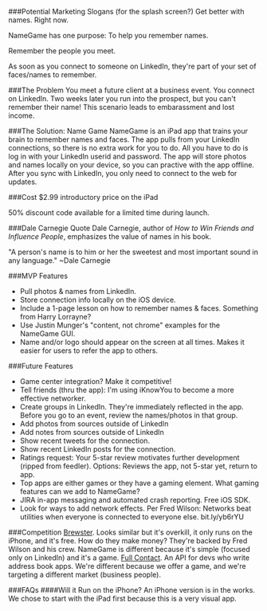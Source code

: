 ###Potential Marketing Slogans (for the splash screen?)
Get better with names. Right now.

NameGame has one purpose: To help you remember names.

Remember the people you meet. 

As soon as you connect to someone on LinkedIn, they're part of your set of faces/names to remember.



###The Problem
You meet a future client at a business event. You connect on LinkedIn.  Two weeks later you run into the prospect, but you can't remember their name! This scenario leads to embarassment and lost income.

###The Solution: Name Game
NameGame is an iPad app that trains your brain to remember names and faces. The app pulls from your LinkedIn connections, so there is no extra work for you to do. All you have to do is log in with your LinkedIn userid and password. The app will store photos and names locally on your device, so you can practive with the app offline. After you sync with LinkedIn, you only need to connect to the web for updates.

###Cost 
$2.99 introductory price on the iPad

50% discount code available for a limited time during launch.

###Dale Carnegie Quote
Dale Carnegie, author of *How to Win Friends and Influence People*, emphasizes the value of names in his book.

"A person's name is to him or her the sweetest and most important sound in any language."
~Dale Carnegie

###MVP Features
* Pull photos & names from LinkedIn.
* Store connection info locally on the iOS device.
* Include a 1-page lesson on how to remember names & faces. Something from Harry Lorrayne?
* Use Justin Munger's "content, not chrome" examples for the NameGame GUI.
* Name and/or logo should appear on the screen at all times. Makes it easier for users to refer the app to others.

###Future Features
* Game center integration? Make it competitive!
* Tell friends (thru the app): I'm using iKnowYou to become a more effective networker.
* Create groups in LinkedIn. They're immediately reflected in the app. Before you go to an event, review the names/photos in that group.
* Add photos from sources outside of LinkedIn
* Add notes from sources outside of LinkedIn
* Show recent tweets for the connection.
* Show recent LinkedIn posts for the connection.
* Ratings request: Your 5-star review motivates further development (ripped from feedler). Options: Reviews the app, not 5-star yet, return to app.
* Top apps are either games or they have a gaming element. What gaming features can we add to NameGame?
* JIRA in-app messaging and automated crash reporting. Free iOS SDK.
* Look for ways to add network effects. Per Fred Wilson: Networks beat utilities when everyone is connected to everyone else. bit.ly/yb6rYU

###Competition
[Brewster](https://www.brewster.com/). Looks similar but it's overkill, it only runs on the iPhone, and it's free. How do they make money?  They're backed by Fred Wilson and his crew. NameGame is different because it's simple (focused only on LinkedIn) and it's a game.
[Full Contact](http://www.fullcontact.com/). An API for devs who write address book apps. We're different because we offer a game, and we're targeting a different market (business people).


###FAQs
####Will it Run on the iPhone?
An iPhone version is in the works. We chose to start with the iPad first because this is a very visual app. 
